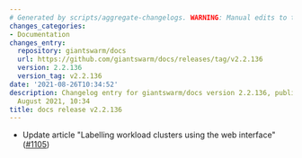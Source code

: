 ```yaml
---
# Generated by scripts/aggregate-changelogs. WARNING: Manual edits to this files will be overwritten.
changes_categories:
- Documentation
changes_entry:
  repository: giantswarm/docs
  url: https://github.com/giantswarm/docs/releases/tag/v2.2.136
  version: 2.2.136
  version_tag: v2.2.136
date: '2021-08-26T10:34:52'
description: Changelog entry for giantswarm/docs version 2.2.136, published on 26
  August 2021, 10:34
title: docs release v2.2.136
---
```


- Update article "Labelling workload clusters using the web interface" ([#1105](https://github.com/giantswarm/docs/pull/1105))
